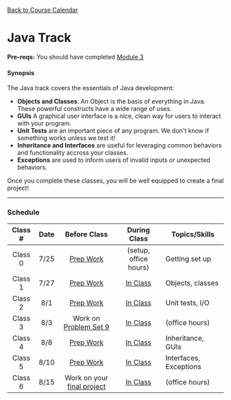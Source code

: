 [Back to Course Calendar](../../)

# Java Track

**Pre-reqs:** You should have completed [Module 3](../../unit1-fundamentals/module3)

#### Synopsis 

The Java track covers the essentials of Java development:

* **Objects and Classes**: An Object is the basis of everything in Java. These powerful constructs have a wide range of uses.
* **GUIs** A graphical user interface is a nice, clean way for users to interact with your program.
* **Unit Tests** are an important piece of any program. We don't know if something works unless we test it!
* **Inheritance and Interfaces** are useful for leveraging common behaviors and functionality accross your classes.
* **Exceptions** are used to inform users of invalid inputs or unexpected behaviors.

Once you complete these classes, you will be well equipped to create a final project!

***

### Schedule

Class # | Date | Before Class | During Class | Topics/Skills
:------:|:----:|:------------:|:------------:|-----------------------|
Class 0 | 7/25 | [Prep Work](./materials/class0-prep) | (setup, office hours) | Getting set up
Class 1 | 7/27 | [Prep Work](./materials/class1-prep) | [In Class](./materials/class1) | Objects, classes
Class 2 | 8/1 | [Prep Work](./materials/class2-prep) | [In Class](./materials/class2) | Unit tests, I/O
Class 3 | 8/3 | Work on [Problem Set 9](./materials/problem-set-9) | [In Class](./materials/class3) | (office hours)
Class 4 | 8/8 | [Prep Work](./materials/class4-prep) | [In Class](./materials/class4) | Inheritance, GUIs
Class 5 | 8/10 | [Prep Work](./materials/class5-prep) | [In Class](./materials/class5) | Interfaces, Exceptions
Class 6 | 8/15 | Work on your [final project](./materials/final-project) | [In Class](./materials/class6) | (office hours)

